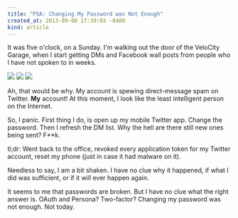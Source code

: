 ```yaml
---
title: "PSA: Changing My Password was Not Enough"
created_at: 2013-09-08 17:39:03 -0400
kind: article
---
```


It was five o'clock, on a Sunday. I'm walking out the door of the VeloCity
Garage, when I start getting DMs and Facebook wall posts from people who I have
not spoken to in weeks.

![](http://images.azuresky.ca/images/2013/09/1277706_10200131773532190_1314602498_o.jpg)
![](http://images.azuresky.ca/images/2013/09/1044703_10200396104179368_159122881_n.jpg)
![](http://images.azuresky.ca/images/2013/09/1234785_10151650268700784_161002619_n.jpg)

Ah, that would be why. My account is spewing direct-message spam on Twitter.
**My** account! At this moment, I look like the least intelligent person on the
Internet.

So, I panic. First thing I do, is open up my mobile Twitter app. Change the
password. Then I refresh the DM list. Why the hell are there still new ones
being sent? F**k.

tl;dr: Went back to the office, revoked every application token for my Twitter
account, reset my phone (just in case it had malware on it).

Needless to say, I am a bit shaken. I have no clue why it happened, if what I
did was sufficient, or if it will ever happen again.

It seems to me that passwords are broken. But I have no clue what the right
answer is. OAuth and Persona? Two-factor? Changing my password was not enough.
Not today.

